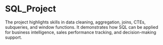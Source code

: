 # SQL_Project
The project highlights skills in data cleaning, aggregation, joins, CTEs, subqueries, and window functions. It demonstrates how SQL can be applied for business intelligence, sales performance tracking, and decision-making support.
